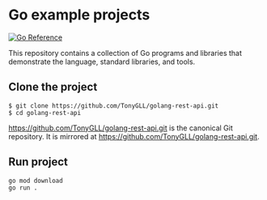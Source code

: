 # Go example projects

[![Go Reference](https://pkg.go.dev/badge/golang.org/x/example.svg)](https://pkg.go.dev/golang.org/x/example)

This repository contains a collection of Go programs and libraries that
demonstrate the language, standard libraries, and tools.

## Clone the project

```
$ git clone https://github.com/TonyGLL/golang-rest-api.git
$ cd golang-rest-api
```
https://github.com/TonyGLL/golang-rest-api.git is the canonical Git repository.
It is mirrored at https://github.com/TonyGLL/golang-rest-api.git.

## Run project
```
go mod download
go run .
```